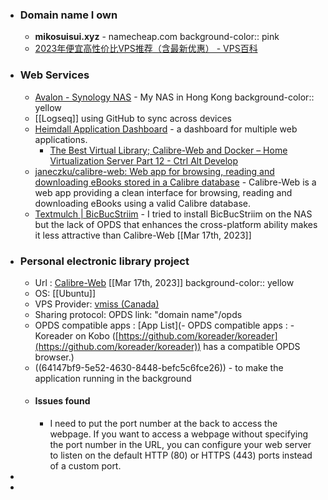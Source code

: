 - ### Domain name I own
	- **mikosuisui.xyz** - namecheap.com
	  background-color:: pink
	- [2023年便宜高性价比VPS推荐（含最新优惠） - VPS百科](https://renzhn.github.io/posts/cheap-vps/#%e4%ba%8ccloudcone)
- ### Web Services
	- [Avalon - Synology NAS](https://samwu741.us5.quickconnect.to/) - My NAS in Hong Kong
	  background-color:: yellow
	- [[Logseq]] using GitHub to sync across devices
	- [Heimdall Application Dashboard](https://heimdall.site/) - a dashboard for multiple web applications.
		- [The Best Virtual Library; Calibre-Web and Docker – Home Virtualization Server Part 12 - Ctrl Alt Develop](https://www.ctrlaltdevelop.com/homelab/the-best-virtual-library-calibre-web-and-docker-home-virtualization-server-part-12/)
	- [janeczku/calibre-web: Web app for browsing, reading and downloading eBooks stored in a Calibre database](https://github.com/janeczku/calibre-web) - Calibre-Web is a web app providing a clean interface for browsing, reading and downloading eBooks using a valid Calibre database.
	- [Textmulch | BicBucStriim](http://projekte.textmulch.de/bicbucstriim/#install) - I tried to install BicBucStriim on the NAS but the lack of OPDS that enhances the cross-platform ability makes it less attractive than Calibre-Web [[Mar 17th, 2023]]
- ### Personal electronic library project
	- Url : [Calibre-Web](http://mikosuisui.xyz:8083/) [[Mar 17th, 2023]]
	  background-color:: yellow
	- OS: [[Ubuntu]]
	- VPS Provider: [vmiss (Canada)](https://app.vmiss.com/clientarea.php)
	- Sharing protocol: OPDS link: "domain name"/opds
	- OPDS compatible apps : [App List](- OPDS compatible apps : - Koreader on Kobo ([https://github.com/koreader/koreader](https://github.com/koreader/koreader)) has a compatible OPDS browser.)
	- ((64147bf9-5e52-4630-8448-befc5c6fce26)) - to make the application running in the background
	- #### Issues found
		- I need to put the port number at the back to access the webpage. If you want to access a webpage without specifying the port number in the URL, you can configure your web server to listen on the default HTTP (80) or HTTPS (443) ports instead of a custom port.
-
-